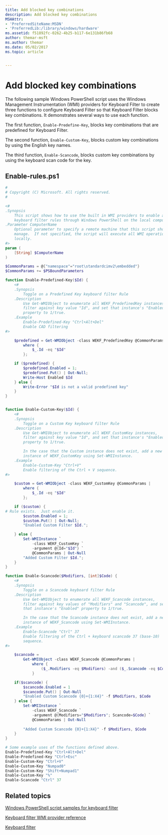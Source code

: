 ```yaml
---
title: Add blocked key combinations
description: Add blocked key combinations
MSHAttr:
- 'PreferredSiteName:MSDN'
- 'PreferredLib:/library/windows/hardware'
ms.assetid: f51892fc-0262-4b25-b117-6e131b86fb68
author: themar-msft
ms.author: themar
ms.date: 05/02/2017
ms.topic: article


---
```

# Add blocked key combinations

The following sample Windows PowerShell script uses the Windows Management Instrumentation (WMI) providers for Keyboard Filter to create three functions to configure Keyboard Filter so that Keyboard Filter blocks key combinations. It demonstrates several ways to use each function.

The first function, `Enable-Predefine-Key`, blocks key combinations that are predefined for Keyboard Filter.

The second function, `Enable-Custom-Key`, blocks custom key combinations by using the English key names.

The third function, `Enable-Scancode`, blocks custom key combinations by using the keyboard scan code for the key.

## Enable-rules.ps1

```powershell
#
# Copyright (C) Microsoft. All rights reserved.
#

<#
.Synopsis
    This script shows how to use the built in WMI providers to enable and add 
    keyboard filter rules through Windows PowerShell on the local computer.
.Parameter ComputerName
    Optional parameter to specify a remote machine that this script should
    manage.  If not specified, the script will execute all WMI operations
    locally.
#>
param (
    [String] $ComputerName
)

$CommonParams = @{"namespace"="root\standardcimv2\embedded"}
$CommonParams += $PSBoundParameters

function Enable-Predefined-Key($Id) {
    <#
    .Synopsis
        Toggle on a Predefined Key keyboard filter Rule
    .Description
        Use Get-WMIObject to enumerate all WEKF_PredefinedKey instances,
        filter against key value "Id", and set that instance's "Enabled"
        property to 1/true.
    .Example
        Enable-Predefined-Key "Ctrl+Alt+Del"
        Enable CAD filtering
#>

    $predefined = Get-WMIObject -class WEKF_PredefinedKey @CommonParams |
        where {
            $_.Id -eq "$Id"
        };

    if ($predefined) {
        $predefined.Enabled = 1;
        $predefined.Put() | Out-Null;
        Write-Host Enabled $Id
    } else {
        Write-Error "$Id is not a valid predefined key"
    }
}


function Enable-Custom-Key($Id) {
    <#
    .Synopsis
        Toggle on a Custom Key keyboard filter Rule
    .Description
        Use Get-WMIObject to enumerate all WEKF_CustomKey instances,
        filter against key value "Id", and set that instance's "Enabled"
        property to 1/true.

        In the case that the Custom instance does not exist, add a new
        instance of WEKF_CustomKey using Set-WMIInstance.
    .Example
        Enable-Custom-Key "Ctrl+V"
        Enable filtering of the Ctrl + V sequence.
#>

    $custom = Get-WMIObject -class WEKF_CustomKey @CommonParams |
        where {
            $_.Id -eq "$Id"
        };

    if ($custom) {
# Rule exists.  Just enable it.
        $custom.Enabled = 1;
        $custom.Put() | Out-Null;
        "Enabled Custom Filter $Id.";

    } else {
        Set-WMIInstance `
            -class WEKF_CustomKey `
            -argument @{Id="$Id"} `
            @CommonParams | Out-Null
        "Added Custom Filter $Id.";
    }
}

function Enable-Scancode($Modifiers, [int]$Code) {
    <#
    .Synopsis
        Toggle on a Scancode keyboard filter Rule
    .Description
        Use Get-WMIObject to enumerate all WEKF_Scancode instances,
        filter against key values of "Modifiers" and "Scancode", and set
        that instance's "Enabled" property to 1/true.

        In the case that the Scancode instance does not exist, add a new
        instance of WEKF_Scancode using Set-WMIInstance.
    .Example
        Enable-Scancode "Ctrl" 37
        Enable filtering of the Ctrl + keyboard scancode 37 (base-10)
        sequence.
#>

    $scancode =
        Get-WMIObject -class WEKF_Scancode @CommonParams |
            where {
                ($_.Modifiers -eq $Modifiers) -and ($_.Scancode -eq $Code)
            }

    if($scancode) {
        $scancode.Enabled = 1
        $scancode.Put() | Out-Null
        "Enabled Custom Scancode {0}+{1:X4}" -f $Modifiers, $Code
    } else {
        Set-WMIInstance `
            -class WEKF_Scancode `
            -argument @{Modifiers="$Modifiers"; Scancode=$Code} `
            @CommonParams | Out-Null
 
        "Added Custom Scancode {0}+{1:X4}" -f $Modifiers, $Code
    }
}

# Some example uses of the functions defined above.
Enable-Predefined-Key "Ctrl+Alt+Del"
Enable-Predefined-Key "Ctrl+Esc"
Enable-Custom-Key "Ctrl+V"
Enable-Custom-Key "Numpad0"
Enable-Custom-Key "Shift+Numpad1"
Enable-Custom-Key "%"
Enable-Scancode "Ctrl" 37
```

## Related topics

[Windows PowerShell script samples for keyboard filter](keyboardfilter-powershell-script-samples.md)

[Keyboard filter WMI provider reference](keyboardfilter-wmi-provider-reference.md)

[Keyboard filter](keyboardfilter.md)
